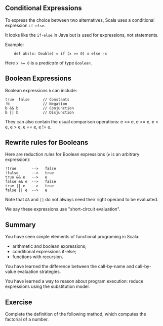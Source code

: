 
## Conditional Expressions

To express the choice between two alternatives, Scala
uses a conditional expression `if-else`.

It looks like the `if-else` in Java but is used for expressions, not statements.

Example:
~~~
    def abs(x: Double) = if (x >= 0) x else -x
~~~
Here `x >= 0` is a *predicate* of type `Boolean`.

## Boolean Expressions 

Boolean expressions `b` can include:

    true  false      // Constants
    !b               // Negation
    b && b           // Conjunction
    b || b           // Disjunction

They can also contain the usual comparison operations:
      e <= e, e >= e, e < e, e > e, e == e, e != e.

## Rewrite rules for Booleans

Here are reduction rules for Boolean expressions (`e` is an arbitrary expression):

    !true       -->   false
    !false      -->   true
    true && e   -->   e
    false && e  -->   false
    true || e   -->   true
    false || e  -->   e

Note that `&&` and `||` do not always need their right operand to be evaluated.

We say these expressions use "short-circuit evaluation".

## Summary

You have seen simple elements of functional programing in Scala:

 - arithmetic and boolean expressions;
 - conditional expressions if-else;
 - functions with recursion.

You have learned the difference between the call-by-name and
call-by-value evaluation strategies.

You have learned a way to reason about program execution: reduce expressions using
the substitution model.

## Exercise

Complete the definition of the following method, which computes the factorial of a number.
